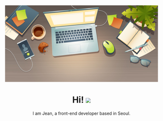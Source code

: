 [![Social banner for humblotj](https://github.com/humblotj/humblotj/blob/main/assets/banner.jpg)](http://jeanhumblot.com/)
<h1 align='center'>
    Hi! <img src="https://media.giphy.com/media/hvRJCLFzcasrR4ia7z/giphy.gif" width="25">
    </h1>
<p align='center'>
    I am Jean, a front-end developer based in Seoul.
</p>

